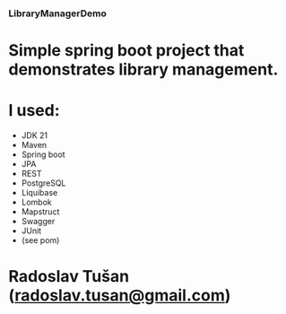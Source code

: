 ### LibraryManagerDemo

# Simple spring boot project that demonstrates library management.

# I used:
* JDK 21
* Maven
* Spring boot
* JPA
* REST
* PostgreSQL
* Liquibase
* Lombok
* Mapstruct
* Swagger
* JUnit
* (see pom)

# Radoslav Tušan (radoslav.tusan@gmail.com)